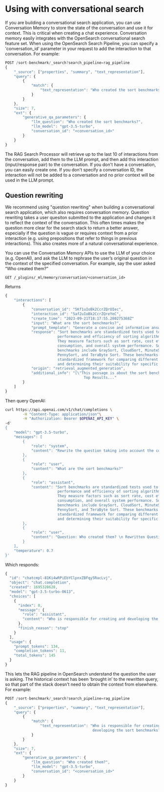 # Using with conversational search

If you are building a conversational search application, you can use Conversation Memory to store the state of the conversation and use it for context. This is critical when creating a chat experience. Conversation memory easily integrates with the OpenSearch conversational search feature set. When using the OpenSearch Search Pipeline, you can specify a 'conversation_id' parameter in your request to add the interaction to that conversation. For example:


```javascript
POST /sort-benchmark/_search?search_pipeline=rag_pipeline
{
    "_source": ["properties", "summary", "text_representation"],
    "query": {
        {
            "match": {
                "text_representation": "Who created the sort benchmarks?"
            }
        }
    },
    "size": 7,
    "ext": {
        "generative_qa_parameters": {
            "llm_question": "Who created the sort benchmarks?",
            "llm_model": "gpt-3.5-turbo",
            "conversation_id": "<conversation_id>"
        }
    }
}
```

The RAG Search Processor will retrieve up to the last 10 of interactions from the conversation, add them to the LLM prompt, and then add this interaction (input/response pair) to the conversation. If you don't have a conversation, you can easily create one. If you don't specify a conversation ID, the interaction will not be added to a conversation and no prior context will be used in the LLM prompt.

## Question rewriting

We recommend using "question rewriting" when building a conversational search application, which also requires conversation memory. Question rewriting takes a user quesiton submitted to the application and changes it to reflect the context of the conversation. This often times makes the question more clear for the search stack to return a better answer, especially if the question is vague or requires context from a prior interaction (e.g. using prepositions that refer to things in previous interactions). This also creates more of a natural conversational experience.

You can use the Conversation Memory APIs to use the LLM of your choice (e.g. OpenAI), and ask the LLM to rephrase the user’s original question in the context of the specified conversation. For example, say the user asked “Who created them?”

```
GET /_plugins/_ml/memory/conversation/<conversation_id>
```

Returns

```javascript
{
    "interactions": [
        {
            "conversation_id": "5Kf1uIoBk2CcrZQrUIec",
            "interaction_id": "5af2uIoBk2CcrZQreYeC",
            "create_time": "2023-09-21T18:17:55.280275368Z"
            "input": "What are the sort benchmarks?",
            "prompt_template": "Generate a concise and informative answer in...",
            "response": "Sort benchmarks are standardized tests used to evaluate the \
                        performance and efficiency of sorting algorithms and systems. \
                        They measure factors such as sort rate, cost efficiency, energy \
                        consumption, and overall system performance. Some common sort \
                        benchmarks include GraySort, CloudSort, MinuteSort, JouleSort, \
                        PennySort, and TeraByte Sort. These benchmarks provide a \
                        standardized framework for comparing different sorting solutions \
                        and determining their suitability for specific use cases.",
            "origin": "retrieval_augmented_generation",
            "additional_info": "[\"This passage is about the sort benchmarks\\n\\n \
                                    Top Results..."
        }
    ]
}
```

Then query OpenAI:

```bash
curl https://api.openai.com/v1/chat/completions \
        -H "Content-Type: application/json"\
        -H "Authorization: Bearer $OPENAI_API_KEY" \
-d'
{
    "model": "gpt-3.5-turbo",
    "messages": [
        {
            "role": "system",
            "content": "Rewrite the question taking into account the context from the previous several interactions"
        },
        {
            "role": "user",
            "content": "What are the sort benchmarks?"
        },
        {
            "role": "assistant",
            "content": "Sort benchmarks are standardized tests used to evaluate the \
                        performance and efficiency of sorting algorithms and systems. \
                        They measure factors such as sort rate, cost efficiency, energy \
                        consumption, and overall system performance. Some common sort \
                        benchmarks include GraySort, CloudSort, MinuteSort, JouleSort, \
                        PennySort, and TeraByte Sort. These benchmarks provide a \
                        standardized framework for comparing different sorting solutions \
                        and determining their suitability for specific use cases.",
        },
        {
            "role": "user",
            "content": "Question: Who created them? \n Rewritten Question:"
        }
    ],
    "temperature": 0.7
}'
```

Which responds:

```javascript
{
  "id": "chatcmpl-81Ki4wRPiEbYClpnxZBFqy5RacLvj",
  "object": "chat.completion",
  "created": 1695328628,
  "model": "gpt-3.5-turbo-0613",
  "choices": [
    {
      "index": 0,
      "message": {
        "role": "assistant",
        "content": "Who is responsible for creating and developing the sort benchmarks?"
      },
      "finish_reason": "stop"
    }
  ],
  "usage": {
    "prompt_tokens": 134,
    "completion_tokens": 11,
    "total_tokens": 145
  }
}
```

This lets the RAG pipeline in OpenSearch understand the question the user is asking. The historical context has been ‘brought in’ to the rewritten query, so that part of the stack doesn't need to obtain the context from elsewhere. For example:

```javascript
POST /sort-benchmark/_search?search_pipeline=rag_pipeline
{
    "_source": ["properties", "summary", "text_representation"],
    "query": {
        {
            "match": {
                "text_representation": "Who is responsible for creating and \
                                        developing the sort benchmarks?"
            }
        }
    },
    "size": 7,
    "ext": {
        "generative_qa_parameters": {
            "llm_question": "Who created them?",
            "llm_model": "gpt-3.5-turbo",
            "conversation_id": "<conversation_id>"
        }
    }
}
```
